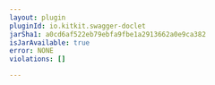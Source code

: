 ```yaml
---
layout: plugin
pluginId: io.kitkit.swagger-doclet
jarSha1: a0cd6af522eb79ebfa9fbe1a2913662a0e9ca382
isJarAvailable: true
error: NONE
violations: []

---
```

